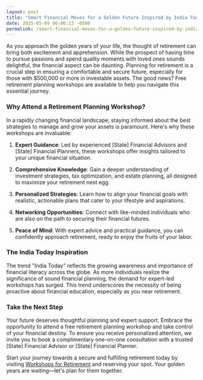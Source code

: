 ```yaml
---
layout: post
title: "Smart Financial Moves for a Golden Future Inspired by India Today"
date: 2025-05-09 06:06:13 -0500
permalink: /smart-financial-moves-for-a-golden-future-inspired-by-india-today/
---
```



As you approach the golden years of your life, the thought of retirement can bring both excitement and apprehension. While the prospect of having time to pursue passions and spend quality moments with loved ones sounds delightful, the financial aspect can be daunting. Planning for retirement is a crucial step in ensuring a comfortable and secure future, especially for those with $500,000 or more in investable assets. The good news? Free retirement planning workshops are available to help you navigate this essential journey.

### Why Attend a Retirement Planning Workshop?

In a rapidly changing financial landscape, staying informed about the best strategies to manage and grow your assets is paramount. Here's why these workshops are invaluable:

1. **Expert Guidance**: Led by experienced [State] Financial Advisors and [State] Financial Planners, these workshops offer insights tailored to your unique financial situation.

2. **Comprehensive Knowledge**: Gain a deeper understanding of investment strategies, tax optimization, and estate planning, all designed to maximize your retirement nest egg.

3. **Personalized Strategies**: Learn how to align your financial goals with realistic, actionable plans that cater to your lifestyle and aspirations.

4. **Networking Opportunities**: Connect with like-minded individuals who are also on the path to securing their financial futures.

5. **Peace of Mind**: With expert advice and practical guidance, you can confidently approach retirement, ready to enjoy the fruits of your labor.

### The India Today Inspiration

The trend "India Today" reflects the growing awareness and importance of financial literacy across the globe. As more individuals realize the significance of sound financial planning, the demand for expert-led workshops has surged. This trend underscores the necessity of being proactive about financial education, especially as you near retirement.

### Take the Next Step

Your future deserves thoughtful planning and expert support. Embrace the opportunity to attend a free retirement planning workshop and take control of your financial destiny. To ensure you receive personalized attention, we invite you to book a complimentary one-on-one consultation with a trusted [State] Financial Advisor or [State] Financial Planner.

Start your journey towards a secure and fulfilling retirement today by visiting [Workshops for Retirement](https://workshopsforretirement.com) and reserving your spot. Your golden years are waiting—let's plan for them together.
